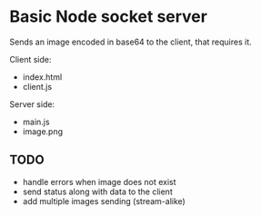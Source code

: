 # Basic Node socket server #

Sends an image encoded in base64 to the client, that requires it.

Client side:

* index.html
* client.js

 
Server side:

* main.js
* image.png



## TODO ##

* handle errors when image does not exist
* send status along with data to the client
* add multiple images sending (stream-alike)